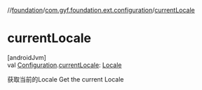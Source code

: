 //[foundation](../../index.md)/[com.gyf.foundation.ext.configuration](index.md)/[currentLocale](current-locale.md)

# currentLocale

[androidJvm]\
val [Configuration](https://developer.android.com/reference/kotlin/android/content/res/Configuration.html).[currentLocale](current-locale.md): [Locale](https://developer.android.com/reference/kotlin/java/util/Locale.html)

获取当前的Locale Get the current Locale